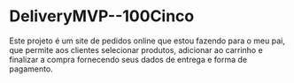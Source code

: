 # DeliveryMVP--100Cinco
Este projeto é um site de pedidos online que estou fazendo para o meu pai, que permite aos clientes selecionar produtos, adicionar ao carrinho e finalizar a compra fornecendo seus dados de entrega e forma de pagamento.
